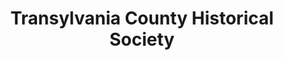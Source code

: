 ---
layout: repo
title: "Transylvania County Historical Society"
id: 4495
permalink: repos/4495/
---